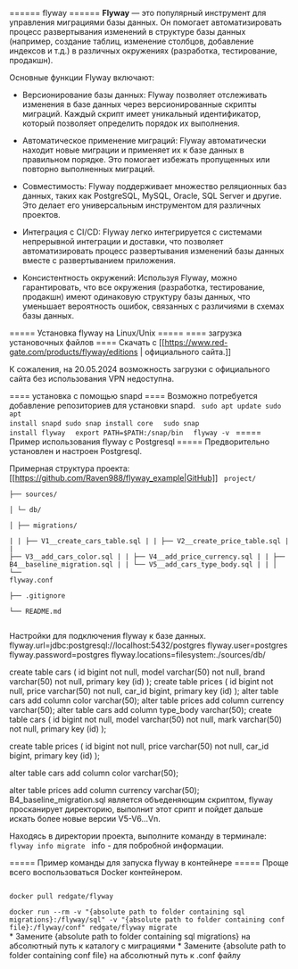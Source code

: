 ====== flyway ======
**Flyway** — это популярный инструмент для управления миграциями базы данных. Он помогает автоматизировать процесс развертывания изменений в структуре базы данных (например, создание таблиц, изменение столбцов, добавление индексов и т.д.) в различных окружениях (разработка, тестирование, продакшн).

Основные функции Flyway включают:

 * Версионирование базы данных: Flyway позволяет отслеживать изменения в базе данных через версионированные скрипты миграций. Каждый скрипт имеет уникальный идентификатор, который позволяет определить порядок их выполнения.

 * Автоматическое применение миграций: Flyway автоматически находит новые миграции и применяет их к базе данных в правильном порядке. Это помогает избежать пропущенных или повторно выполненных миграций.

 * Совместимость: Flyway поддерживает множество реляционных баз данных, таких как PostgreSQL, MySQL, Oracle, SQL Server и другие. Это делает его универсальным инструментом для различных проектов.

 * Интеграция с CI/CD: Flyway легко интегрируется с системами непрерывной интеграции и доставки, что позволяет автоматизировать процесс развертывания изменений базы данных вместе с развертыванием приложения.

 * Консистентность окружений: Используя Flyway, можно гарантировать, что все окружения (разработка, тестирование, продакшн) имеют одинаковую структуру базы данных, что уменьшает вероятность ошибок, связанных с различиями в схемах базы данных.

===== Установка flyway на Linux/Unix =====
==== загрузка установочных файлов ====
Скачать с [[https://www.red-gate.com/products/flyway/editions | официального сайта.]]

К сожаления, на 20.05.2024 возможность загрузки с официального сайта без использования VPN недоступна.

==== установка с помощью snapd ====
Возможно потребуется добавление репозиториев для установки snapd.
<code bash>
sudo apt update
sudo apt install snapd
sudo snap install core
</code>
<code bash>
sudo snap install flyway
</code>
<code bash>
export PATH=$PATH:/snap/bin
</code>
<code bash>
flyway -v
</code>
===== Пример использования flyway с Postgresql =====
Предворительно установлен и настроен Postgresql.  

Примерная структура проекта: [[https://github.com/Raven988/flyway_example|GitHub]]
<code bash>
project/  
├── sources/  
│   └─ db/  
│      ├── migrations/  
|      |      ├── V1__create_cars_table.sql
|      |      ├── V2__create_price_table.sql
|      |      ├── V3__add_cars_color.sql
|      |      ├── V4__add_price_currency.sql
|      |      ├── B4__baseline_migration.sql
|      |      └── V5__add_cars_type_body.sql 
|      | 
│      └── flyway.conf  
├── .gitignore  
└── README.md  
</code>

Настройки для подключения flyway к базе данных.  
<file conf flyway.conf>
flyway.url=jdbc:postgresql://localhost:5432/postgres
flyway.user=postgres
flyway.password=postgres
flyway.locations=filesystem:./sources/db/
</file>

<file sql V1__create_cars_table.sql>
create table cars (
    id bigint not null,
    model varchar(50) not null,
    brand varchar(50) not null,
    primary key (id)
);
</file>
<file sql V2__create_price_table.sql>
create table prices (
    id bigint not null,
    price varchar(50) not null,
    car_id bigint,
    primary key (id)
);
</file>
<file sql V3__add_cars_color.sql>
alter table cars
add column color varchar(50);
</file>
<file sql V4__add_price_currency.sql>
alter table prices
add column currency varchar(50);
</file>
<file sql V5__add_cars_type_body.sql>
alter table cars
add column type_body varchar(50);
</file>


<file sql B4__baseline_migration.sql>
create table cars (
    id bigint not null,
    model varchar(50) not null,
    mark varchar(50) not null,
    primary key (id)
);

create table prices (
    id bigint not null,
    price varchar(50) not null,
    car_id bigint,
    primary key (id)
);

alter table cars
add column color varchar(50);

alter table prices
add column currency varchar(50);
</file>
B4_baseline_migration.sql является объеденяющим скриптом, flyway просканирует директорию, выполнит этот срипт и пойдет дальше искать более новые версии V5-V6...Vn.

Находясь в директории проекта, выполните команду в терминале:
<code bash>
flyway info migrate
</code>
info - для побробной информации.

===== Пример команды для запуска flyway в контейнере =====
Проще всего воспользоваться Docker контейнером.

<code bash>
docker pull redgate/flyway
</code>

<code bash>
docker run --rm -v "{absolute path to folder containing sql migrations}:/flyway/sql" -v "{absolute path to folder containing conf file}:/flyway/conf" redgate/flyway migrate
</code>
 * Замените {absolute path to folder containing sql migrations} на абсолютный путь к каталогу с миграциями
 * Замените {absolute path to folder containing conf file} на абсолютный путь к .conf файлу
